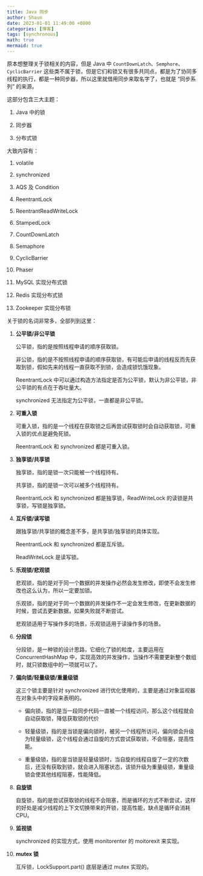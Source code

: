 ```yaml
---
title: Java 同步
author: Shaun
date: 2023-01-01 11:49:00 +0800
categories: [博客]
tags: [synchronous]
math: true
mermaid: true
---
```


原本想整理关于锁相关的内容，但是 Java 中 `CountDownLatch`、`Semphore`、`CyclicBarrier` 这些类不属于锁，但是它们和锁又有很多共同点，都是为了协同多线程的执行，都是一种同步器，所以这里就借用同步来取名字了，也就是 “同步系列” 的来源。

这部分包含三大主题：
1. Java 中的锁

2. 同步器

3. 分布式锁

大致内容有：

1. volatile

2. synchronized

3. AQS 及 Condition

4. ReentrantLock

5. ReentrantReadWriteLock

6. StampedLock

7. CountDownLatch

8. Semaphore

9. CyclicBarrier

10. Phaser

11. MySQL 实现分布式锁

12. Redis 实现分布式锁

13. Zookeeper 实现分布锁

关于锁的名词非常多，全部列到这里：

1. **公平锁/非公平锁**

    公平锁，指的是按照线程申请的顺序获取锁。

    非公锁，指的是不按照线程申请的顺序获取锁，有可能后申请的线程反而先获取到锁，假如先来的线程一直获取不到锁，会造成锁饥饿现象。

    ReentrantLock 中可以通过构造方法指定是否为公平锁，默认为非公平锁，非公平锁的有点在于吞吐量大。

    synchronized 无法指定为公平锁，一直都是非公平锁。

2. **可重入锁**

    可重入锁，指的是一个线程在获取锁之后再尝试获取锁时会自动获取锁，可重入锁的优点是避免死锁。

    ReentrantLock 和 synchronized 都是可重入锁。

3. **独享锁/共享锁**

    独享锁，指的是锁一次只能被一个线程持有。

    共享锁，指的是锁一次可以被多个线程持有。

    ReentrantLock 和 synchronized 都是独享锁，ReadWriteLock 的读锁是共享锁，写锁是独享锁。

4. **互斥锁/读写锁**

    跟独享锁/共享锁的概念差不多，是共享锁/独享锁的具体实现。

    ReentrantLock 和 synchronized 都是互斥锁。

    ReadWriteLock 是读写锁。

5. **乐观锁/悲观锁**

    悲观锁，指的是对于同一个数据的并发操作必然会发生修改，即使不会发生修改也这么认为，所以一定要加锁。

    乐观锁，指的是对于同一个数据的并发操作不一定会发生修改，在更新数据的时候，尝试去更新数据，如果失败就不断尝试。

    悲观锁适用于写操作多的场景，乐观锁适用于读操作多的场景。

6. **分段锁**

    分段锁，是一种锁的设计思路，它细化了锁的粒度，主要运用在 ConcurrentHashMap 中，实现高效的并发操作，当操作不需要更新整个数组时，就只锁数组中的一项就可以了。

7. **偏向锁/轻量级锁/重量级锁**

    这三个锁主要是针对 synchronized 进行优化使用的，主要是通过对象监视器在对象头中的字段来表明的。

    - 偏向锁，指的是当一段同步代码一直被一个线程访问，那么这个线程就会自动获取锁，降低获取锁的代价

    - 轻量级锁，指的是当锁是偏向锁时，被另一个线程所访问，偏向锁会升级为轻量级锁，这个线程会通过自旋的方式尝试获取锁，不会阻塞，提高性能。

    - 重量级锁，指的是当锁是轻量级锁时，当自旋的线程自旋了一定的次数后，还没有获取到锁，就会进入阻塞状态，该锁升级为重量级锁，重量级锁会使其他线程阻塞，性能降低。


8. **自旋锁**

    自旋锁，指的是尝试获取锁的线程不会阻塞，而是循环的方式不断尝试，这样的好处是减少线程的上下文切换带来的开锁，提高性能，缺点是循环会消耗 CPU。

9. **监视锁**

    synchronized 的实现方式，使用 monitorenter 的 moitorexit 来实现。

10. **mutex 锁**

    互斥锁，LockSupport.part() 底层是通过 mutex 实现的。